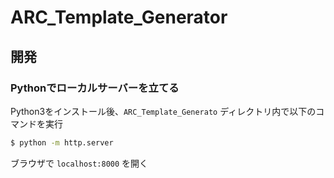 # ARC_Template_Generator

## 開発
### Pythonでローカルサーバーを立てる

Python3をインストール後、`ARC_Template_Generato` ディレクトリ内で以下のコマンドを実行

```bash
$ python -m http.server
```

ブラウザで `localhost:8000` を開く
